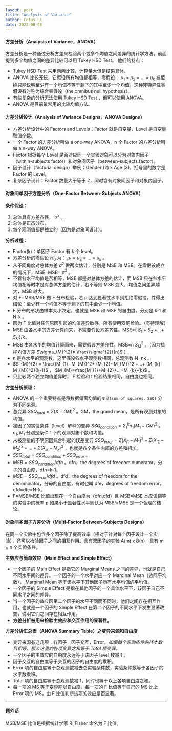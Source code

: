```yaml
---
layout: post
title: "Analysis of Variance"
author: Cetus Li
date: 2022-08-08
---
```

#### **方差分析（Analysis of Variance，ANOVA）**
方差分析是一种通过分析方差来检验两个或多个均值之间差异的统计学方法。前面提到多个均值之间的差异比较可以用 Tukey HSD Test。
他们的特点：
- Tukey HSD Test 采用两两比较，计算量大但是结果具体。
- ANOVA 比较笼统，它假设所有均值都相等，零假设： $\mu_{1}$ = $\mu_{2}$ = ... = $\mu_{k}$ 被拒绝只能说明至少有一个均值不等于剩下的其中至少一个均值。这种非特异性零假设有时称为综合零假设（the omnibus null hypothesis）。
- 有些复杂的分析无法使用 Tukey HSD Test ，但可以使用 ANOVA。
- ANOVA 是目前最常用的比较均值方法。

#### **方差分析设计（Analysis of Variance Designs，ANOVA Designs）**
- 方差分析设计中的 Factors and Levels：Factor 就是自变量，Level 是自变量取值个数。
- 一个 Factor 的方差分析叫做 a one-way ANOVA，n 个 Factor 的方差分析叫做 a n-way ANOVA。
- Factor 根据每个 Level 是否对应同一个实验对象可以分为对象内因子（within-subjects factor）和对象间因子（between-subjects factor）。
- 因子设计（factorial design）举例：Gender (2) x Age (3)，括号里的数字是 Factor 的 Level。
- 复杂因子设计：Factor 数量大于等于 2，同时含有对象间因子和对象内因子。

#### **对象间单因子方差分析（One-Factor Between-Subjects ANOVA）**
**条件假设：**
1. 总体具有方差齐性， $\sigma ^{2}$ 。
2. 总体是正态分布。
3. 每个观测值都是独立的（因为是对象间设计）。

**分析过程：**
- Factor(k)：单因子 Factor 有 k 个 level。
- 方差分析的零假设 $H_{0}$ 为： $\mu_{1}$ = $\mu_{2}$ = ... = $\mu_{k}$ 。
- 从不同角度对总体方差 $\sigma^{2}$ 做两次估计，分别是 MSE 和 MSB。在零假设成立的情况下，MSE=MSB= $\sigma^{2}$ 。
- 不管各水平均值是否相等，MSE 都是对总体方差的估计，而 MSB 只在各水平均值相等时才是对总体方差的估计，若不等则 MSB 变大，均值之间差异越大，MSB 越大。
- 对 F=MSB/MSE 做 F 分布检验，若 p 达到显著性水平则拒绝零假设，并得出结论：至少有一个均值不等于剩下的其中至少一个均值。
- F 分布的形状由样本大小决定，也就是 MSB 和 MSE 的自由度，分别是 k-1 和 N-k 。
- 因为 F 比值对任何原因引起的均值差异敏感，所有使用双尾检验。（有待理解）
- MSE 由各水平的方差计算而来，不需要假设方差齐性。MSE=( $S_{1}$ + $S_{2}$ +...+ $S_{k}$ )/k。
- MSB 由各水平的均值计算而来，需要假设方差齐性。MSB=n $S_{M}^{2}$ 。（因为抽样均值方差 $\sigma_{M}^{2}= \frac{\sigma^{2}}{n}$ ）
- n 是各水平的观测数，这里假设各水平观测数相同，总观测数 N=nk 。
- $S_{M}^{2} = \frac{(M_{1}- M_{M})^2+ (M_{2}- M_{M})^2 +...+ (M_{k}- M_{M})^2}{k-1}$ ， $M_{M}=\frac{M_{1}+M_{2}+...+M_{k}}{k}$ 。
- 只比较两个独立均值差异时， F 检验和 t 检验结果相同，自由度也相同。 

**方差分析原理：**
- ANOVA 的一个重要特点是将数据偏离均值的`变异(sum of squares，SSQ)` 分为不同来源。
- 总变异 $SSQ_{total} = \Sigma (X-GM)^2$  。GM，the grand mean，是所有观测对象的均值。
- 被因子的实验条件（level）解释的变异 $SSQ_{condition} = \Sigma_{1}^{k} n_{1}(M_{1}-GM)^2$ 。 $n_{1},M_{1}$ 分别是条件 1 下的观测对象个数和均值。
- 未被测量的不明原因综合引起的误差变异 $SSQ_{error} = \Sigma(X_{i1}-M_{1})^2+\Sigma(X_{i2}-M_{2})^2+...+\Sigma(X_{ik}-M_{k})^2$ ，也就是各个条件内部的方差和相加。
- $SSQ_{total} = SSQ_{condition} + SSQ_{error}$ 。
- $MSB = SSQ_{condition}/dfn$ 。dfn，the degrees of freedom numerator，分子的自由度，dfn=k-1。
- $MSE = SSQ_{error}/dfd$ 。dfd，the degrees of freedom for the denominator，分母的自由度，有时也叫 dfe，degrees of freedom error，dfd=dfe=N-k。
- F=MSB/MSE 比值出现在一个自由度为（dfn,dfd）且 MSB=MSE 本应该相等的实验中的概率 p 如果小于显著性水平则认为 MSB!=MSE 是一个合理的结论。

#### **对象间多因子方差分析（Multi-Factor Between-Subjects Designs）**
在同一个实验中包含多个因子除了提高效率（相对于针对每个因子设计一个实验），还可以检验因子之间的相互作用。含有双因子的实验 A(m) x B(n)，具有 m $\times$ n 个实验条件。

**主效应与简单效应（Main Effect and Simple Effect）**
- 一个因子的 Main Effect 是指它的 Marginal Means 之间的差异，也就是自己不同水平间的差异。一个因子的一个水平对应一个 Marginal Mean（边际平均数）， Marginal Mean 等于该水平下其他因子所有水平均值的平均值。
- 一个因子的 Simple Effect 是指在其他因子的一个具体水平下，该因子自己不同水平之间的差异。
- 当一个因子的效应因第二个因子的水平不同而不同时，他们之间存在相互作用，也就是一个因子的 Simple Effect 在第二个因子的不同水平下发生显著改变，说明它们之间存在相互作用。
- **方差分析被用来检验主效应和交互作用的显著性。**

**方差分析汇总表（ANOVA Summary Table）之变异来源和自由度**
- 变异来源有这几项：各因子，因子交互，Error。*如果每个实验条件的样本数目相等，那么这里的各项变异之和等于 Total 项变异。*
- 一个因子的主效应的自由度永远等于该因子 level 数减 1 。
- 因子交互的自由度等于交互的因子的自由度的乘积。
- Error 项的自由度等于总观测数减去总实验条件数，实验条件数等于各因子的水平数乘积。
- Total 项的自由度等于总观测数减 1，同时也等于以上各项自由度之和。
- 每一项的 MS 等于变异除以自由度，每一项的 F 比值等于自己的 MS 比上 Error 项的 MS，由 F 比值判断该项的效应是否显著。






-------
#### **题外话**
MSB/MSE 比值是根据统计学家 R. Fisher 命名为 F 比值。
